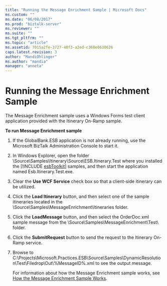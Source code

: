 ```yaml
---
title: "Running the Message Enrichment Sample | Microsoft Docs"
ms.custom: ""
ms.date: "06/08/2017"
ms.prod: "biztalk-server"
ms.reviewer: ""
ms.suite: ""
ms.tgt_pltfrm: ""
ms.topic: "article"
ms.assetid: 7015a2fe-3727-48f3-a2ed-c368e0630626
caps.latest.revision: 3
author: "MandiOhlinger"
ms.author: "mandia"
manager: "anneta"
---
```

# Running the Message Enrichment Sample
The Message Enrichment sample uses a Windows Forms test client application provided with the Itinerary On-Ramp sample.  
  
 **To run Message Enrichment sample**  
  
1. If the GlobalBank.ESB application is not already running, use the Microsoft BizTalk Administration Console to start it.  
  
2. In Windows Explorer, open the folder \Source\Samples\Itinerary\Source\ESB.Itinerary.Test where you installed the [!INCLUDE [esbToolkit](../includes/esbtoolkit-md.md)] samples, and then start the application named Esb.Itinerary.Test.exe.  
  
3. Clear the **Use WCF Service** check box so that a client-side itinerary can be utilized.  
  
4. Click the **Load Itinerary** button, and then select one of the sample itineraries located in the \Source\Samples\MessageEnrichment\Itineraries folder.  
  
5. Click the **LoadMessage** button, and then select the OrderDoc.xml sample message from the \Source\Samples\MessageEnrichment\Test\ folder.  
  
6. Click the **SubmitRequest** button to send the request to the Itinerary On-Ramp service.  
  
7. Browse to C:\Projects\Microsoft.Practices.ESB\Source\Samples\DynamicResolution\Test\Filedrop\Out\\%MessageID%.xml to see the output message.  
  
   For information about how the Message Enrichment sample works, see [How the Message Enrichment Sample Works](../esb-toolkit/how-the-message-enrichment-sample-works.md).